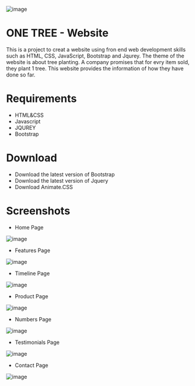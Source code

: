 ![image](https://github.com/xmChen24/one-tree/blob/master/image/One-Tree22.png)

ONE TREE - Website
=

This is a project to creat a website using fron end web development skills such as HTML, CSS, JavaScript, Bootstrap and Jqurey.
The theme of the website is about tree planting. A company promises that for evry item sold, they plant 1 tree. This website provides the information of how they have done so far.  
####

Requirements
=
* HTML&CSS
* Javascript
* JQUREY
* Bootstrap

Download
=
* Download the latest version of Bootstrap
* Download the latest version of Jquery
* Download Animate.CSS

Screenshots
=
* Home Page

![image](https://github.com/xmChen24/one-tree/blob/master/image/148183675.png)

* Features Page

![image](https://github.com/xmChen24/one-tree/blob/master/image/14818368051.png)

* Timeline Page

![image](https://github.com/xmChen24/one-tree/blob/master/image/14818368741.png)

* Product Page

![image](https://github.com/xmChen24/one-tree/blob/master/image/14818369231.png)

* Numbers Page

![image](https://github.com/xmChen24/one-tree/blob/master/image/14818369631.png)

* Testimonials Page

![image](https://github.com/xmChen24/one-tree/blob/master/image/14818369821.png)

* Contact Page

![image](https://github.com/xmChen24/one-tree/blob/master/image/14818369931.png)






